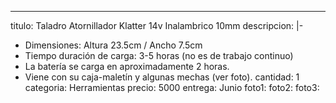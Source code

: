 ---
titulo: Taladro Atornillador Klatter 14v Inalambrico 10mm
descripcion: |-
  - Dimensiones: Altura 23.5cm / Ancho 7.5cm
  - Tiempo duración de carga: 3-5 horas (no es de trabajo continuo)
  - La batería se carga en aproximadamente 2 horas.
  - Viene con su caja-maletín y algunas mechas (ver foto).
cantidad: 1
categoria: Herramientas
precio: 5000
entrega: Junio
foto1: 
foto2: 
foto3: 
